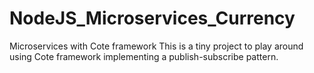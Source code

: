 # NodeJS_Microservices_Currency
Microservices with Cote framework
This is a tiny project to play around using Cote framework implementing a publish-subscribe pattern.

